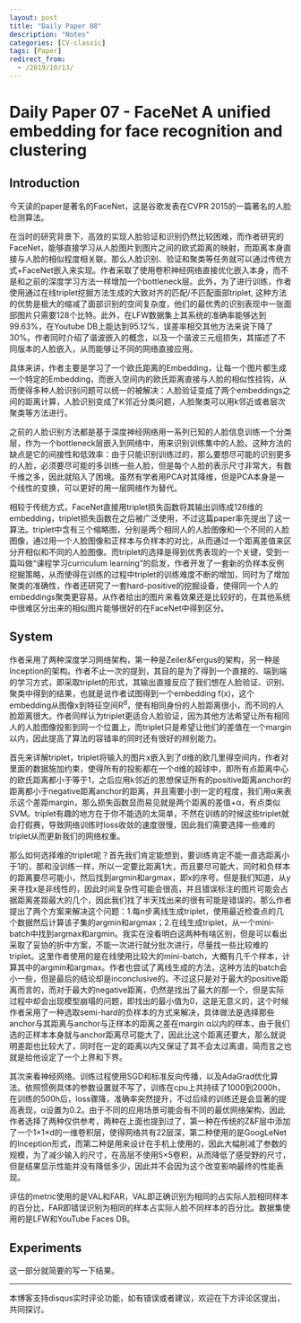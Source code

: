 ```yaml
---
layout: post
title: "Daily Paper 08"
description: "Notes"
categories: [CV-classic]
tags: [Paper]
redirect_from:
  - /2019/10/13/
---
```


# Daily Paper 07 - FaceNet A unified embedding for face recognition and clustering  

## Introduction  

今天读的paper是著名的FaceNet，这是谷歌发表在CVPR 2015的一篇著名的人脸检测算法。  

在当时的研究背景下，高效的实现人脸验证和识别仍然比较困难，而作者研究的FaceNet，能够直接学习从人脸图片到图片之间的欧式距离的映射，而距离本身直接与人脸的相似程度相关联。那么人脸识别、验证和聚类等任务就可以通过传统方式+FaceNet嵌入来实现。作者采取了使用卷积神经网络直接优化嵌入本身，而不是和之前的深度学习方法一样增加一个bottleneck层。此外，为了进行训练，作者使用通过在线triplet挖掘方法生成的大致对齐的匹配/不匹配面部triplet, 这种方法的优势是极大的缩减了面部识别的空间复杂度，他们的最优秀的识别表现中一张面部图片只需要128个比特。此外，在LFW数据集上其系统的准确率能够达到99.63%，在Youtube DB上能达到95.12%，误差率相交其他方法来说下降了30%。作者同时介绍了谐波嵌入的概念，以及一个谐波三元组损失，其描述了不同版本的人脸嵌入，从而能够让不同的网络直接应用。  

具体来讲，作者主要是学习了一个欧氏距离的Embedding，让每一个图片都生成一个特定的Embedding，而嵌入空间内的欧氏距离直接与人脸的相似性挂钩，从而使得多种人脸识别问题可以统一的被解决：人脸验证变成了两个embeddings之间的距离计算，人脸识别变成了K邻近分类问题，人脸聚类可以用k邻近或者层次聚类等方法进行。  

之前的人脸识别方法都是基于深度神经网络用一系列已知的人脸信息训练一个分类层，作为一个bottleneck层嵌入到网络中，用来识别训练集中的人脸。这种方法的缺点是它的间接性和低效率：由于只能识别训练过的，那么要想尽可能的识别更多的人脸，必须要尽可能的多训练一些人脸，但是每个人脸的表示尺寸非常大，有数千维之多，因此就陷入了困境。虽然有学者用PCA对其降维，但是PCA本身是一个线性的变换，可以更好的用一层网络作为替代。  

相较于传统方式，FaceNet直接用triplet损失函数将其输出训练成128维的embedding，triplet损失函数在之后被广泛使用，不过这篇paper率先提出了这一算法。triplet中含有三个缩略图，分别是两个相同人的人脸图像和一个不同的人脸图像，通过用一个人脸图像和正样本与负样本的对比，从而通过一个距离差值来区分开相似和不同的人脸图像。而triplet的选择是得到优秀表现的一个关键，受到一篇叫做“课程学习curriculum learning”的启发，作者开发了一套新的负样本反例挖掘策略，从而使得在训练的过程中triplet的训练难度不断的增加，同时为了增加聚类的准确性，作者还研究了一套hard-positive的挖掘设备，使得同一个人的embeddings聚类更容易。从作者给出的图片来看效果还是比较好的，在其他系统中很难区分出来的相似图片能够很好的在FaceNet中得到区分。  

## System  

作者采用了两种深度学习网络架构，第一种是Zeiler&Fergus的架构，另一种是Inception的架构。作者不止一次的提到，其目的是为了得到一个直接的、端到端的学习方式，即采取triplet的形式，其输出直接反应了我们想在人脸验证、识别、聚类中得到的结果，也就是说作者试图得到一个embedding f(x)，这个embedding从图像x到特征空间R<sup>d</sup>，使有相同身份的人脸距离很小，而不同的人脸距离很大。作者同样认为triplet更适合人脸验证，因为其他方法希望让所有相同人的人脸图像投影到同一个位置上，而triplet只是希望让他们的差值在一个margin以内，因此提高了算法的容错率的同时还有很好的辨别能力。  

首先来详解triplet，triplet将输入的图片x嵌入到了d维的欧几里得空间内，作者对里面的数据施加约束，使得所有的投影都在一个d维的超球中，即所有点距离中心的欧氏距离都小于等于1，之后应用k邻近的思想保证所有的positive距离anchor的距离都小于negative距离anchor的距离，并且需要小到一定的程度，我们用α来表示这个差距margin，那么损失函数显而易见就是两个距离的差值+α，有点类似SVM。triplet有趣的地方在于你不能选的太简单，不然在训练的时候这些triplet就会打假赛，导致网络训练时loss收敛的速度很慢，因此我们需要选择一些难的triplet从而更新我们的网络权重。  

那么如何选择难的triplet呢？首先我们肯定能想到，要训练肯定不能一直选距离小于1的，那和没训练一样，所以一定要比距离1大，而且要尽可能大，同时和负样本的距离要尽可能小，然后找到argmin和argmax，即x的序号。但是我们知道，从y来寻找x是非线性的，因此时间复杂性可能会很高，并且错误标注的图片可能会占据距离差距最大的几个，因此我们找了半天找出来的很有可能是错误的，那么作者提出了两个方案来解决这个问题：1.每n步离线生成triplet，使用最近检查点的几个数据然后计算该子集的argmin和argmax；2.在线生成triplet，从一个mini-batch中找到argmax和argmin。我实在没看明白这两种有啥区别，但是可以看出采取了妥协的折中方案，不能一次进行就分批次进行，尽量找一些比较难的triplet。这里作者使用的是在线使用比较大的mini-batch，大概有几千个样本，计算其中的argmin和argmax。作者也尝试了离线生成的方法，这种方法的batch会小一些，但是最后的结论却是inconclusive的。不过这只是对于最大的positive距离而言的，而对于最大的negative距离，仍然是找出了最大的那一个，但是实际过程中却会出现模型崩塌的问题，即找出的最小值为0，这是无意义的，这个时候作者采用了一种选取semi-hard的负样本的方式来解决，具体做法是选择那些anchor与其距离与anchor与正样本的距离之差在margin α以内的样本，由于我们选的正样本本身就与anchor距离尽可能大了，因此比这个距离还要大，那么就说明差距也比较大了，同时在一定的距离以内又保证了其不会太过离谱，简而言之也就是给他设定了一个上界和下界。  

其次来看神经网络。训练过程使用SGD和标准反向传播，以及AdaGrad优化算法。依照惯例具体的参数设置就不写了，训练在cpu上共持续了1000到2000h，在训练的500h后，loss骤降，准确率突然提升，不过后续的训练还是会显著的提高表现，α设置为0.2。由于不同的应用场景可能会有不同的最优网络架构，因此作者选择了两种仅供参考，两种在上面也提到过了，第一种在传统的Z&F层中添加了一个1×1×d的一维卷积层，使得网络共有22层深，第二种使用的是GoogLeNet的Inception形式，而第二种是用来设计在手机上使用的，因此大幅削减了参数的规模，为了减少输入的尺寸，在高层不使用5×5卷积，从而降低了感受野的尺寸，但是结果显示性能并没有降低多少，因此并不会因为这个改变影响最终的性能表现。  

评估的metric使用的是VAL和FAR，VAL即正确识别为相同的占实际人脸相同样本的百分比，FAR即错误识别为相同的样本占实际人脸不同样本的百分比。数据集使用的是LFW和YouTube Faces DB。  

## Experiments  

这一部分就简要的写一下结果。



---
本博客支持disqus实时评论功能，如有错误或者建议，欢迎在下方评论区提出，共同探讨。  
